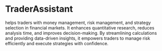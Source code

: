 # TraderAssistant
helps traders with money management, risk management, and strategy selection in financial markets. It enhances quantitative research, reduces analysis time, and improves decision-making. By streamlining calculations and providing data-driven insights, it empowers traders to manage risk efficiently and execute strategies with confidence.
